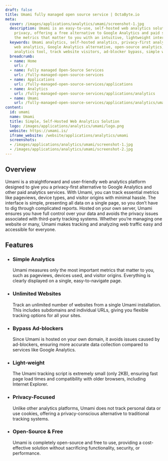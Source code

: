 ```yaml
---
draft: false
title: Umami fully managed open source service | OctaByte.io
meta:
  cover: /images/applications/analytics/umami/screenshot-1.jpg
  description: Umami is an easy-to-use, self-hosted web analytics solution that prioritizes
    privacy, offering a free alternative to Google Analytics and paid services. Track
    the metrics that matter to you with an intuitive, lightweight interface.
  keywords: Umami analytics, self-hosted analytics, privacy-first analytics, free
    web analytics, Google Analytics alternative, open-source analytics, lightweight
    analytics tool, track website visitors, ad-blocker bypass, simple website analytics
  breadcrumb:
  - name: Home
    url: /
  - name: Fully managed Open-Source Services
    url: /fully-managed-open-source-services
  - name: Applications
    url: /fully-managed-open-source-services/applications
  - name: Analytics
    url: /fully-managed-open-source-services/applications/analytics
  - name: Umami
    url: /fully-managed-open-source-services/applications/analytics/umami
content:
  id: umami
  name: Umami
  title: Simple, Self-Hosted Web Analytics Solution
  logo: /images/applications/analytics/umami/logo.png
  website: https://umami.is/
  iframe_website: /website/applications/analytics/umami
  screenshots:
  - /images/applications/analytics/umami/screenshot-1.jpg
  - /images/applications/analytics/umami/screenshot-2.jpg
---
```


## Overview

Umami is a straightforward and user-friendly web analytics platform designed to give you a privacy-first alternative to Google Analytics and other paid analytics services. With Umami, you can track essential metrics like pageviews, device types, and visitor origins with minimal hassle. The interface is simple, presenting all data on a single page, so you don’t have to dig through complicated reports. Hosted on your own server, Umami ensures you have full control over your data and avoids the privacy issues associated with third-party tracking systems. Whether you’re managing one website or many, Umami makes tracking and analyzing web traffic easy and accessible for everyone.

## Features

- ### Simple Analytics

  Umami measures only the most important metrics that matter to you, such as pageviews, devices used, and visitor origins. Everything is clearly displayed on a single, easy-to-navigate page.

- ### Unlimited Websites

  Track an unlimited number of websites from a single Umami installation. This includes subdomains and individual URLs, giving you flexible tracking options for all your sites.

- ### Bypass Ad-blockers

  Since Umami is hosted on your own domain, it avoids issues caused by ad-blockers, ensuring more accurate data collection compared to services like Google Analytics.

- ### Light-weight

  The Umami tracking script is extremely small (only 2KB), ensuring fast page load times and compatibility with older browsers, including Internet Explorer.

- ### Privacy-Focused

  Unlike other analytics platforms, Umami does not track personal data or use cookies, offering a privacy-conscious alternative to traditional tracking systems.

- ### Open-Source & Free

  Umami is completely open-source and free to use, providing a cost-effective solution without sacrificing functionality, security, or performance.